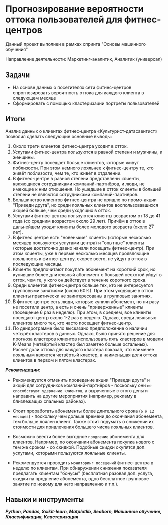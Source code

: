 ﻿# Прогнозирование вероятности оттока пользователей для фитнес-центров

Данный проект выполнен в рамках спринта "Основы машинного обучения"


Направление деятельности: Маркетинг-аналитик, Аналитик (универсал)

## Задачи
- На основе данных о посетителях сети фитнес-центров спрогнозировать вероятность оттока для каждого клиента в следующем месяце
- Сформировать с помощью кластеризации портреты пользователей

## Итоги

Анализ данных о клиентах фитнес-центра «Культурист-датасаентист» позволил сделать следующие основные выводы:

1. Около трети клиентов фитнес-центра уходит в отток.
2. Услугами фитнес-центра пользуются в равной степени и мужчины, и женщины.
3. Фитнес-центр посещает больше клиентов, которые живут поблизости. При этом немного лояльнее к фитнес-центру те, кто живёт поблизости, чем те, кто живёт в отдалении.
4. В фитнес-центре в равной степени представлены клиенты, являющиеся сотрудниками компаний-партнёров, и люди, не имеющие к ним отношения. Но ушедшие в отток клиенты в большей степени не являются сотрудниками компаний-партнёров.
5. Большинство клиентов фитнес-центра не пришло по промо-акции "Приведи друга", но среди лояльных клиентов воспользовавшихся акцией больше, чем среди уходящих в отток.
6. Услугами фитнес-центра пользуются клиенты возрастом от 18 до 41 года (со средним возрастом около 29 лет). Причём в отток в дальнейшем уходят клиенты более молодого возраста (около 27 лет).
7. В фитнес центре есть "новенькие" клиенты (которые несколько месяцев пользуются услугами центра) и "опытные" клиенты (которые достаточно давно начали посещать фитнес-центр). При этом клиенты, уже в первые несколько месяцев проявляющие лояльность к фитнес-центру, скорее всего, не уйдут в отток в последующие месяцы.
8. Клиенты предпочитают покупать абонемент на короткий срок, но купившие более длительный абонемент с большей неохотой уйдут в отток, чем те, у кого он действует в течение короткого срока.
9. Среди клиентов фитнес-центра больше тех, кто не интересуется групповыми занятиями (около 60%). При этом уходящие в отток клиенты практически не заинтересованы в групповых занятиях.
10. В фитнес-центре есть люди, которые купили абонемент, но ни разу не посетили центр, а есть и очень "приверженные" клиенты (посещение 6 раз в неделю). При этом, в среднем, все клиенты посещают центр около 1-2 раз в неделю. Однако, среди лояльных клиентов много тех, кто часто посещает фитнес-центр.
11. По дендрограмме было высказано предположение о наличии четырёх кластеров в данных. Однако, было принято решение для прогноза кластеров клиентов использовать пять кластеров в модели K-Means (четвёртый кластер был заметно больше остальных). Расчет доли оттока для каждого кластера показал, что наименее лояльным является четвёртый кластер, а наименьшая доля оттока клиентов в первом и пятом кластерах.

***Рекомендации:***
- Рекомендуется отменить проведение акции "Приведи друга" и акций для сотрудников компаний-партнёров - поскольку они `не способствуют удержанию клиентов`, а вырученные с этого деньги направить на другие мероприятия (например, рекламу в близлежащих спальных районах).

- Стоит проработать абонементы более длительного срока (`6 и 12 месяцев`) - поскольку чем дольше времени до окончания абонемента, тем больше лоялен клиент. Также стоит подумать о снижении их стоимости для привлечения большего числа лояльных клиентов.

- Возможно ввести более выгодное `продление` абонемента для клиентов. Например, по окончании абонемента покупка нового с тем же сроком - со скидкой. Подобные скидки окупятся доп. услугами, которыми пользуются лояльные клиенты.

- Рекомендуется проводить `мониторинг посещений` фитнес-центра в неделю по клиентам. При обнаружении снижения показателя предлагать клиентам "бонусы" (бесплатная разовая доп. услуга, скидки на продление абонемента, одно бесплатное групповое занятие по новому для него направлению и т.п.).

## Навыки и инструменты
***Python, Pandas, Scikit-learn, Matplotlib, Seaborn, Машинное обучение, Классификация, Кластеризация***
